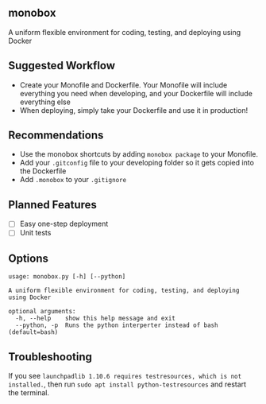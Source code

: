 ## monobox
A uniform flexible environment for coding, testing, and deploying using Docker

## Suggested Workflow
- Create your Monofile and Dockerfile. Your Monofile will include everything you need when developing, and your Dockerfile will include everything else
- When deploying, simply take your Dockerfile and use it in production!

## Recommendations
- Use the monobox shortcuts by adding `monobox package` to your Monofile.
- Add your `.gitconfig` file to your developing folder so it gets copied into the Dockerfile
- Add `.monobox` to your `.gitignore`

## Planned Features
- [ ] Easy one-step deployment
- [ ] Unit tests

## Options
```
usage: monobox.py [-h] [--python]

A uniform flexible environment for coding, testing, and deploying using Docker

optional arguments:
  -h, --help    show this help message and exit
  --python, -p  Runs the python interperter instead of bash (default=bash)
```

## Troubleshooting
If you see `launchpadlib 1.10.6 requires testresources, which is not installed.`, then run `sudo apt install python-testresources` and restart the terminal.
